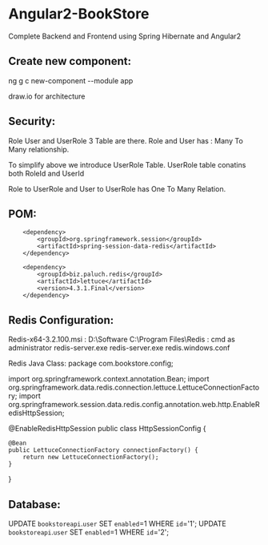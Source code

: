 # Angular2-BookStore
Complete Backend and Frontend using Spring Hibernate and Angular2

Create new component:
---------------------
ng g c new-component --module app

draw.io for architecture

Security:
---------
Role User and UserRole 3 Table are there.
Role and User has : Many To Many relationship.

To simplify above we introduce UserRole Table.
UserRole table conatins both RoleId and UserId

Role to UserRole and User to UserRole has One To Many Relation.

POM:
---
		<dependency>
			<groupId>org.springframework.session</groupId>
			<artifactId>spring-session-data-redis</artifactId>
		</dependency>
		
		<dependency>
			<groupId>biz.paluch.redis</groupId>
			<artifactId>lettuce</artifactId>
			<version>4.3.1.Final</version>
		</dependency>


Redis Configuration:
--------------------
Redis-x64-3.2.100.msi : D:\Software
C:\Program Files\Redis : cmd as administrator
redis-server.exe
redis-server.exe redis.windows.conf

Redis Java Class:
package com.bookstore.config;

import org.springframework.context.annotation.Bean;
import org.springframework.data.redis.connection.lettuce.LettuceConnectionFactory;
import org.springframework.session.data.redis.config.annotation.web.http.EnableRedisHttpSession;

@EnableRedisHttpSession
public class HttpSessionConfig {
	
	@Bean
	public LettuceConnectionFactory connectionFactory() {
		return new LettuceConnectionFactory();
	}
}

Database:
---------
UPDATE `bookstoreapi`.`user` SET `enabled`=1 WHERE `id`='1';
UPDATE `bookstoreapi`.`user` SET `enabled`=1 WHERE `id`='2';


